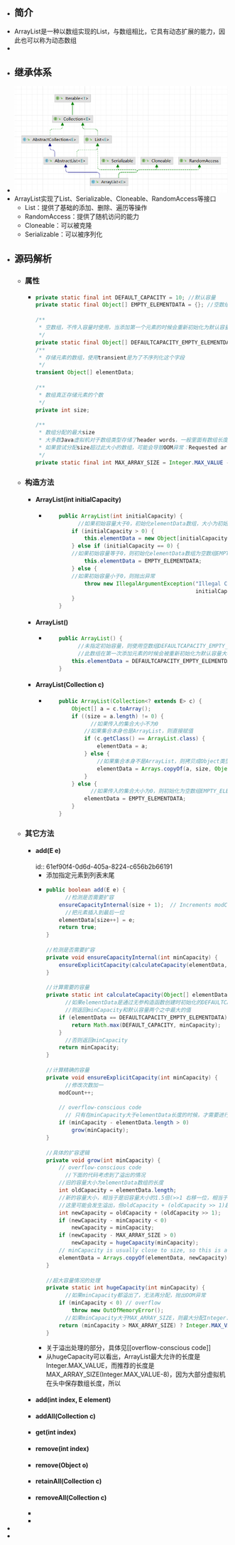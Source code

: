 - ## 简介
- ArrayList是一种以数组实现的List，与数组相比，它具有动态扩展的能力，因此也可以称为动态数组
-
- ## 继承体系
- ![image.png](../assets/image_1643073454713_0.png)
- ArrayList实现了List、Serializable、Cloneable、RandomAccess等接口
	- List：提供了基础的添加、删除、遍历等操作
	- RandomAccess：提供了随机访问的能力
	- Cloneable：可以被克隆
	- Serializable：可以被序列化
- ## 源码解析
	- ### 属性
		- ```java
		  private static final int DEFAULT_CAPACITY = 10; //默认容量
		  private static final Object[] EMPTY_ELEMENTDATA = {}; //空数组，如果传入的容量为0时使用
		  
		  /**
		   * 空数组，不传入容量时使用，当添加第一个元素的时候会重新初始化为默认容量大小
		   */
		  private static final Object[] DEFAULTCAPACITY_EMPTY_ELEMENTDATA = {};
		  /**
		   * 存储元素的数组，使用transient是为了不序列化这个字段
		   */
		  transient Object[] elementData;
		  
		  /**
		   * 数组真正存储元素的个数
		   */
		  private int size;
		  
		  /**
		   * 数组分配的最大size
		   * 大多数Java虚拟机对于数组类型存储了header words，一般里面有数组长度信息
		   * 如果尝试分配size超过此大小的数组，可能会导致OOM异常：Requested array size exceeds VM limit
		   */
		  private static final int MAX_ARRAY_SIZE = Integer.MAX_VALUE - 8;
		  ```
	- ### 构造方法
		- #### ArrayList(int initialCapacity)
			- ```java
			      public ArrayList(int initialCapacity) {
			        	//如果初始容量大于0，初始化elementData数组，大小为初始容量
			          if (initialCapacity > 0) {
			              this.elementData = new Object[initialCapacity];
			          } else if (initialCapacity == 0) {
			          //如果初始容量等于0，则初始化elementData数组为空数组EMPTY_ELEMENTDATA
			              this.elementData = EMPTY_ELEMENTDATA;
			          } else {
			          //如果初始容量小于0，则抛出异常
			              throw new IllegalArgumentException("Illegal Capacity: "+
			                                                 initialCapacity);
			          }
			      }
			  ```
		- #### ArrayList()
			- ```java
			      public ArrayList() {
			        	//未指定初始容量，则使用空数组DEFAULTCAPACITY_EMPTY_ELEMENTDATA
			        	//此数组在第一次添加元素的时候会被重新初始化为默认容量大小
			          this.elementData = DEFAULTCAPACITY_EMPTY_ELEMENTDATA;
			      }
			  ```
		- #### ArrayList(Collection c)
			- ```java
			      public ArrayList(Collection<? extends E> c) {
			          Object[] a = c.toArray();
			          if ((size = a.length) != 0) {
			            	//如果传入的集合大小不为0
			              //如果集合本身也是ArrayList，则直接赋值
			              if (c.getClass() == ArrayList.class) {
			                  elementData = a;
			              } else {
			                  //如果集合本身不是ArrayList，则拷贝成Object类型
			                  elementData = Arrays.copyOf(a, size, Object[].class);
			              }
			          } else {
			            	//如果传入的集合大小为0，则初始化为空数组EMPTY_ELEMENTDATA
			              elementData = EMPTY_ELEMENTDATA;
			          }
			      }
			  ```
	- ### 其它方法
		- #### add(E e)
		  id:: 61ef90f4-0d6d-405a-8224-c656b2b66191
			- 添加指定元素到列表末尾
			- ```java
			  public boolean add(E e) {
			    	//检测是否需要扩容
			      ensureCapacityInternal(size + 1);  // Increments modCount!!
			    	//把元素插入到最后一位
			      elementData[size++] = e;
			      return true;
			  }
			  
			  //检测是否需要扩容
			  private void ensureCapacityInternal(int minCapacity) {
			      ensureExplicitCapacity(calculateCapacity(elementData, minCapacity));
			  }
			  
			  //计算需要的容量
			  private static int calculateCapacity(Object[] elementData, int minCapacity) {
			    	//如果elementData是通过无参构造函数创建时初始化的DEFAULTCAPACITY_EMPTY_ELEMENTDATA
			    	//则返回minCapacity和默认容量两个之中最大的值
			      if (elementData == DEFAULTCAPACITY_EMPTY_ELEMENTDATA) {
			          return Math.max(DEFAULT_CAPACITY, minCapacity);
			      }
			    	//否则返回minCapacity
			      return minCapacity;
			  }
			  
			  //计算精确的容量
			  private void ensureExplicitCapacity(int minCapacity) {
			    	//修改次数加一
			      modCount++;
			  
			      // overflow-conscious code
			    	// 只有在minCapacity大于elementData长度的时候，才需要进行扩容(因为此时elementData无法存放这么多的数据)
			      if (minCapacity - elementData.length > 0)
			          grow(minCapacity);
			  }
			  
			  //具体的扩容逻辑
			  private void grow(int minCapacity) {
			      // overflow-conscious code
			    	//下面的代码考虑到了溢出的情况
			      //旧的容量大小为elementData数组的长度
			      int oldCapacity = elementData.length;
			      //新的容量大小，相当于是旧容量大小的1.5倍(>>1 右移一位，相当于除以2，但效率更高)
			      //这里可能会发生溢出，但oldCapacity + (oldCapacity >> 1)超过Integer.MAX_VALUE后，newCapacity会从Integer.MIN_VALUE往上增加
			      int newCapacity = oldCapacity + (oldCapacity >> 1);
			      if (newCapacity - minCapacity < 0)
			          newCapacity = minCapacity;
			      if (newCapacity - MAX_ARRAY_SIZE > 0)
			          newCapacity = hugeCapacity(minCapacity);
			      // minCapacity is usually close to size, so this is a win:
			      elementData = Arrays.copyOf(elementData, newCapacity);
			  }
			  
			  //超大容量情况的处理
			  private static int hugeCapacity(int minCapacity) {
			    	//如果minCapacity都溢出了，无法再分配，抛出OOM异常
			      if (minCapacity < 0) // overflow
			          throw new OutOfMemoryError();
			    	//如果minCapacity大于MAX_ARRAY_SIZE，则最大分配Integer.MAX_VALUE，否则分配MAX_ARRAY_SIZE
			      return (minCapacity > MAX_ARRAY_SIZE) ? Integer.MAX_VALUE : MAX_ARRAY_SIZE;
			  }
			  ```
			- 关于溢出处理的部分，具体见[[overflow-conscious code]]
			- 从hugeCapacity可以看出，ArrayList最大允许的长度是Integer.MAX_VALUE，而推荐的长度是MAX_ARRAY_SIZE(Integer.MAX_VALUE-8)，因为大部分虚拟机在头中保存数组长度，所以
		- #### add(int index, E element)
		- #### addAll(Collection c)
		- #### get(int index)
		- #### remove(int index)
		- #### remove(Object o)
		- #### retainAll(Collection c)
		- #### removeAll(Collection c)
		-
		-
-
-